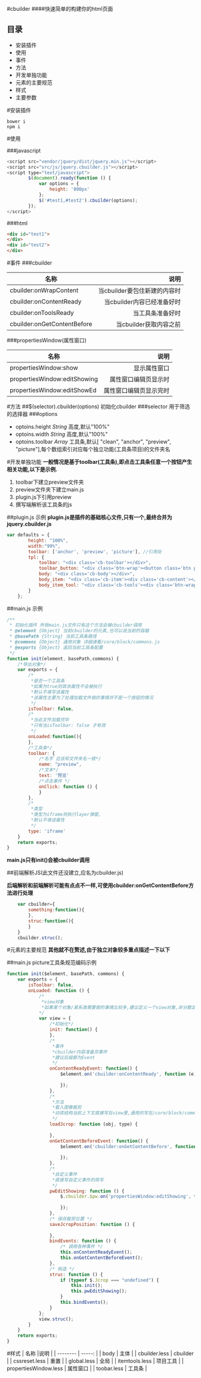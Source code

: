 #cbuilder
####快速简单的构建你的html页面


## 目录
* 安装插件
* 使用
* 事件
* 方法
* 开发单独功能
* 元素的主要规范
* 样式
* 主要参数


#安装插件

```
bower i 
npm i
```

#使用

###javascript
```javascript
<script src="vendor/jquery/dist/jquery.min.js"></script>
<script src="src/js/jquery.cbuilder.js"></script>
<script type="text/javascript">
        $(document).ready(function () {
            var options = {
                height: '800px'
            };
            $('#test1,#test2').cbuilder(options);
        });
</script>
```

###html
```html
<div id="test1">
</div>
<div id="test2">
</div>
```

#事件
###cbuilder

| 名称        |说明 |
| --------   | -----:  |
| cbuilder:onWrapContent     | 当cbuilder要包住新建的内容时   |
| cbuilder:onContentReady        |  当cbuilder内容已经准备好时   |
| cbuilder:onToolsReady        |   当工具条准备好时   |
| cbuilder:onGetContentBefore        |    当cbuilder获取内容之前   |


###propertiesWindow(属性窗口)


| 名称        |说明   |
| --------   | -----:  |
| propertiesWindow:show     | 显示属性窗口   |
| propertiesWindow:editShowing  |     属性窗口编辑页显示时    |
| propertiesWindow:editShowEd    |    属性窗口编辑页显示完时   |



#方法
##$(selector).cbuilder(options)
初始化cbuilder
###selector
用于筛选的选择器
###options
* optoins.height *String*  高度,默认"100%"
* optoins.width *String* 高度,默认"100%"
* optoins.toolbar *Array* 工具条,默认[ "clean", "anchor", "preview", "picture"],每个数组索引对应每个独立功能(工具条项目)的文件夹名


#开发单独功能
**一般情况是基于toolbar(工具条),即点击工具条任意一个按钮产生相关功能,以下是示例.**

1. toolbar下建立preview文件夹
2. preview文件夹下建立main.js
3. plugin.js下引用preview
4. 撰写端解析该工具条的js

##plugin.js 示例
**plugin.js是插件的基础核心文件,只有一个,最终合并为jquery.cbuilder.js**
```javascript
var defaults = {
        height: "100%",
        width:"99%",
        toolbar: ['anchor', 'preview', 'picture'], //引用处
        tpl: {
            toolbar: "<div class='cb-toolbar'></div>",
            toolbar_button: "<div class='btn-wrap'><button class='btn primary {clsname}'>{name}</button></div>",
            body: "<div class='cb-body'></div>",
            body_item: "<div class='cb-item'><div class='cb-content'></div></div>",
            body_item_tool: "<div class='cb-tools'><div class='btn-wrap'></div></div>"
        }
    };
```

##main.js 示例
```javascript
/**
 * 初始化插件 所有main.js文件只有这个方法会被cbuilder调用
 * @element {Object} 当前cbuilder的元素,也可以说当前的容器
 * @basePath {String} 当前工具条路径
 * @commons {Object} 通用对象 详细请看/core/block/commons.js
 * @exports {Object} 返回当前工具条配置
 */
function init(element, basePath,commons) {
    /*导出对象*/
    var exports = {
        /*
         *是否一个工具条 
         *如果为true则其余属性不会被执行
         *默认不填写该属性
         *该属性主要为了处理加载文件做的事情并不是一个按钮的情况
         */
        isToolbar: false,
        /*
         *当此文件加载完毕
         *只有当isToolbar: false 才有效
         */
        onLoaded:function(){
        },
        /*工具条*/
        toolbar: {
            /*名字 应该和文件夹名一致*/
            name: "preview",
            /*文本*/
            text: '预览'
            /*点击事件 */
            onClick: function () {
            }
        },
        /*
         *类型 
         *类型为iframe则执行layer弹窗,
         *默认不填该属性
         */
        type: 'iframe'
    }
    return exports;
}
```
**main.js只有init()会被cbuilder调用**

##前端解析JS(此文件还没建立,应名为cbuilder.js)

**后端解析和前端解析可能有点点不一样,可使用cbuilder:onGetContentBefore方法进行处理**

```javascript
    var cbuilder={
        something:function(){
        },
        struc:function(){
        }
    }
    cbuilder.struc();
```

#元素的主要规范
**其他就不在赘述,由于独立对象较多重点描述一下以下**

##main.js picture工具条规范编码示例

```javascript
function init($element, basePath, commons) {
    var exports = {
        isToolbar: false,
        onLoaded: function () {
            /*
             *view对象 
             *如果某个对象/某系类需要做的事情比较多,建议定义一个view对象,非分散定义各种function
            */
            var view = {
                /*初始化*/
                init: function() {
                },
                /*
                 *事件
                 *cbuilder内容准备完事件
                 *建议后缀都为Event
                 */
                onContentReadyEvent: function() {
                    $element.on('cbuilder:onContentReady', function (e) {
                       
                    });
                },
                /*
                 *方法
                 *载入图像裁剪 
                 *动宾结构当前上下文直接写在view里,通用的写在/core/block/commons.js里
                 */
                loadJcrop: function (obj, type) {
                    
                },
                onGetContentBeforeEvent: function() {
                    $element.on('cbuilder:onGetContentBefore', function () {
                       
                    });
                },
                /*
                 *自定义事件
                 *直接写自定义事件的简写
                 */
                pwEditShowing: function () {
                    $.cbuilder.$pw.on('propertiesWindow:editShowing', function (event, opobj) {
                        
                    });
                },
                /* 保存裁剪位置 */
                saveJcropPosition: function () {
                   
                },
                bindEvents: function () {
                    /* 调用各种事件 */
                    this.onContentReadyEvent();
                    this.onGetContentBeforeEvent();
                },
                /* 构造 */
                struc: function () {
                    if (typeof $.Jcrop === "undefined") {
                        this.init();
                        this.pwEditShowing();
                    }
                    this.bindEvents();
                }
            };
            view.struc();
        }
    }
    return exports;
}
```

#样式
| 名称        |说明 |
| --------   | -----:  |
| body     | 主体   |
| cbuilder.less        |  cbuilder   |
| cssreset.less        |   重置   |
| global.less        |    全局   |
| itemtools.less        |    项目工具   |
| propertiesWindow.less        |    属性窗口   |
| toobar.less        |    工具条   |

